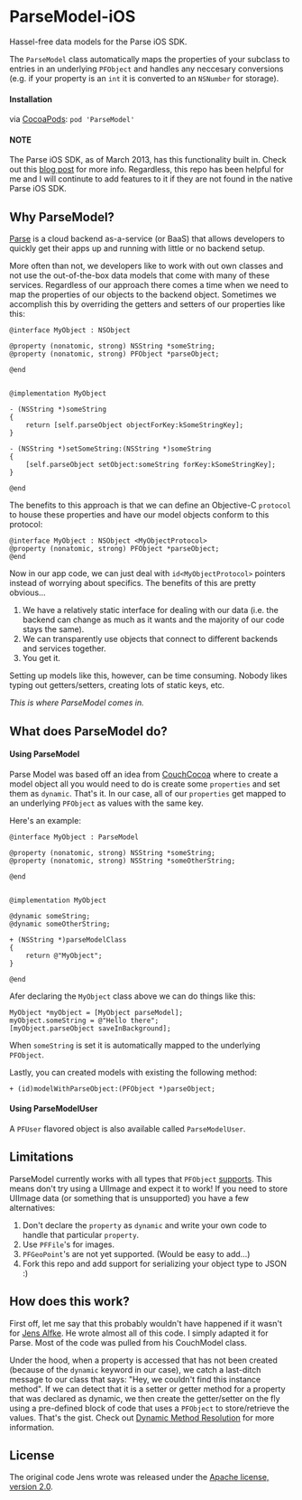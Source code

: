 ParseModel-iOS
==============

Hassel-free data models for the Parse iOS SDK.

The `ParseModel` class automatically maps the properties of your subclass to entries in an underlying `PFObject` and handles any neccesary conversions (e.g. if your property is an `int` it is converted to an `NSNumber` for storage).

#### Installation

via [CocoaPods](http://cocoapods.org/): `pod 'ParseModel'`

#### NOTE

The Parse iOS SDK, as of March 2013, has this functionality built in. Check out this [blog post](http://blog.parse.com/2013/03/22/stay-classy-objective-c-introducing-native-subclasses-for-parse-objects/) for more info. Regardless, this repo has been helpful for me and I will continute to add features to it if they are not found in the native Parse iOS SDK.

## Why ParseModel?

[Parse](https://parse.com/) is a cloud backend as-a-service (or BaaS) that allows developers to quickly get their apps up and running with little or no backend setup.

More often than not, we developers like to work with out own classes and not use the out-of-the-box data models that come with many of these services. Regardless of our approach there comes a time when we need to map the properties of our objects to the backend object. Sometimes we accomplish this by overriding the getters and setters of our properties like this:

```obc-c
@interface MyObject : NSObject

@property (nonatomic, strong) NSString *someString;
@property (nonatomic, strong) PFObject *parseObject;

@end


@implementation MyObject

- (NSString *)someString
{
    return [self.parseObject objectForKey:kSomeStringKey];
}

- (NSString *)setSomeString:(NSString *)someString
{
    [self.parseObject setObject:someString forKey:kSomeStringKey];
}

@end
``` 

The benefits to this approach is that we can define an Objective-C `protocol` to house these properties and have our model objects conform to this protocol:

```obc-c
@interface MyObject : NSObject <MyObjectProtocol>
@property (nonatomic, strong) PFObject *parseObject;
@end
```

Now in our app code, we can just deal with `id<MyObjectProtocol>` pointers instead of worrying about specifics. The benefits of this are pretty obvious…

1. We have a relatively static interface for dealing with our data (i.e. the backend can change as much as it wants and the majority of our code stays the same).
2. We can transparently use objects that connect to different backends and services together.
3. You get it.

Setting up models like this, however, can be time consuming. Nobody likes typing out getters/setters, creating lots of static keys, etc. 

*This is where ParseModel comes in.*


## What does ParseModel do?

#### Using ParseModel

Parse Model was based off an idea from [CouchCocoa](https://github.com/couchbaselabs/CouchCocoa) where to create a model object all you would need to do is create some `properties` and set them as `dynamic`. That's it. In our case, all of our `properties` get mapped to an underlying `PFObject` as values with the same key.

Here's an example:


```obc-c
@interface MyObject : ParseModel

@property (nonatomic, strong) NSString *someString;
@property (nonatomic, strong) NSString *someOtherString;

@end


@implementation MyObject

@dynamic someString;
@dynamic someOtherString;

+ (NSString *)parseModelClass
{
    return @"MyObject";
}

@end
``` 

Afer declaring the `MyObject` class above we can do things like this:

```obc-c
MyObject *myObject = [MyObject parseModel];
myObject.someString = @"Hello there";
[myObject.parseObject saveInBackground];
```

When `someString` is set it is automatically mapped to the underlying `PFObject`.

Lastly, you can created models with existing the following method:

```obc-c
+ (id)modelWithParseObject:(PFObject *)parseObject;
```

#### Using ParseModelUser

A `PFUser` flavored object is also available called `ParseModelUser`.
 
## Limitations

ParseModel currently works with all types that `PFObject` [supports](https://parse.com/docs/ios_guide#objects-types/iOS). This means don't try using a UIImage and expect it to work! If you need to store UIImage data (or something that is unsupported) you have a few alternatives:

1. Don't declare the `property` as `dynamic` and write your own code to handle that particular `property`.
2. Use `PFFile`'s for images.
3. `PFGeoPoint`'s are not yet supported. (Would be easy to add…)
3. Fork this repo and add support for serializing your object type to JSON :)

## How does this work?

First off, let me say that this probably wouldn't have happened if it wasn't for [Jens Alfke](https://github.com/snej). He wrote almost all of this code. I simply adapted it for Parse. Most of the code was pulled from his CouchModel class.

Under the hood, when a property is accessed that has not been created (because of the `dynamic` keyword in our case), we catch a last-ditch message to our class that says: "Hey, we couldn't find this instance method". If we can detect that it is a setter or getter method for a property that was declared as dynamic, we then create the getter/setter on the fly using a pre-defined block of code that uses a `PFObject` to store/retrieve the values. That's the gist. Check out [Dynamic Method Resolution](https://developer.apple.com/library/ios/#documentation/cocoa/conceptual/ObjCRuntimeGuide/Articles/ocrtDynamicResolution.html) for more information.

## License

The original code Jens wrote was released under the [Apache license, version 2.0](http://www.apache.org/licenses/LICENSE-2.0.html).
